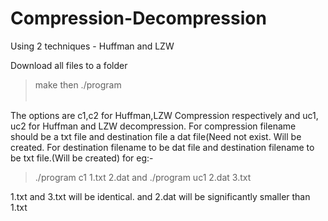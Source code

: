 # Compression-Decompression
Using 2 techniques - Huffman and LZW 

Download all files to a folder
>make
then
>./program <option> <filename> <destination filename>

The options are c1,c2 for Huffman,LZW Compression respectively and uc1, uc2 for Huffman and LZW decompression.
For compression filename should be a txt file and destination file a dat file(Need not exist. Will be created.
For destination filename to be dat file and destination filename to be txt file.(Will be created)
for eg:-
>./program c1 1.txt 2.dat
and
>./program uc1 2.dat 3.txt

1.txt and 3.txt will be identical. and 2.dat will be significantly smaller than 1.txt
